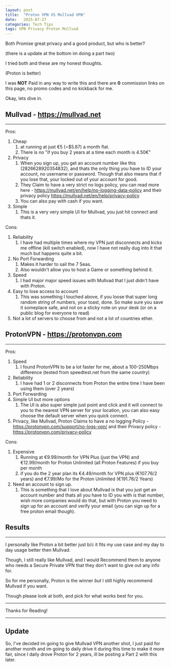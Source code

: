 ```yaml
---
layout: post
title:  "Proton VPN VS Mullvad VPN"
date:   2025-07-27
categories: Tech Tips
tags: VPN Privacy Proton Mullvad
---
```


Both Promise great privacy and a good product, but who is better? 

(there is a update at the bottom im doing a part two)

I tried both and these are my honest thoughts. 

(Proton is better)

I was **NOT** Paid in any way to write this and there are **0** commission links on this page, no promo codes and no kickback for me. 

Okay, lets dive in. 

## Mullvad - https://mullvad.net
---


Pros: 
1. Cheap
	1. at running at just €5 (~$5.87) a month flat. 
	2. There is no "if you buy 2 years at a time each month is 4.50€"
2. Privacy 
	1. When you sign up, you get an account number like this (2826628920354832), and thats the only thing you have to ID your account, no username or password. Though that also means that if you lose that, your locked out of your account for good. 
	2. They Claim to have a very strict no logs policy, you can read more here - https://mullvad.net/en/help/no-logging-data-policy and their privacy policy https://mullvad.net/en/help/privacy-policy
	3. You can also pay with cash if you want. 
3. Simple
	1. This is a very very simple UI for Mullvad, you just hit connect and thats it. 

Cons: 
1. Reliability 
	1. I have had multiple times where my VPN just disconnects and kicks me offline (kill switch enabled), now I have not really dug into it that much but happens quite a bit. 
2. No Port Forwarding
	1. Makes it harder to sail the 7 Seas. 
	2. Also wouldn't allow you to host a Game or something behind it. 
3. Speed 
	1. I had major major speed issues with Mullvad that I just didn't have with Proton. 
4. Easy to lose access to account
	1. This was something I touched above, if you loose that super long random string of numbers, your toast, done. So make sure you save it someplace safe, and not on a sticky note on your desk (or on a public blog for everyone to read)
5. Not a lot of servers to choose from and not a lot of countries ether. 

## ProtonVPN - https://protonvpn.com
---


Pros:
1. Speed 
	1. I found ProtonVPN to be a lot faster for me, about a 100-250Mbps difference (tested from speedtest.net from the same country)
2. Reliability
	1. I have had 1 or 2 disconnects from Proton the entire time I have been using them (over 2 years)
3. Port Forwarding
4. Simple UI but more options 
	1. The UI is also super simple just point and click and it will connect to you to the nearest VPN server for your location, you can also easy choose the default server when you quick connect. 
5. Privacy, like Mullvad, Proton Claims to have a no logging Policy - https://protonvpn.com/support/no-logs-vpn/ and their Privacy policy - https://protonvpn.com/privacy-policy

Cons: 
1. Expensive
	1. Running at €9.99/month for VPN Plus (just the VPN) and €12.99/month for Proton Unlimited (all Proton Features) if you buy per month 
	2. if you do the 2 year plan its €4.49/month for VPN plus (€107.76/2 years) and €7.99/Mo for the Proton Unlimited (€191.76/2 Years) 
2. Need an account to sign up. 
	1. This is something that I love about Mullvad is that you just get an account number and thats all you have to ID you with is that number, wish more companies would do that, but with Proton you need to sign up for an account and verify your email (you can sign up for a free proton email though). 

## Results
---


I personally like Proton a bit better just b/c it fits my use case and my day to day usage better then Mullvad. 

Though, I still really like Mullvad, and I would Recommend them to anyone who needs a Secure Private VPN that they don't want to give out any info for.  

So for me personally, Proton is the winner *but* I still highly recommend Mullvad if you want. 

Though please look at both, and pick for what works best for you.

---
Thanks for Reading! 

---

## Update

So, I've decided im going to give Mullvad VPN another shot, I just paid for another month and im going to daily drive it during this time to make it more fair, since I daily drove Proton for 2 years, ill be posting a Part 2 with this later. 

